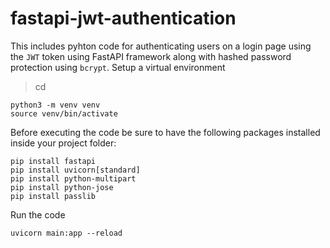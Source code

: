 # fastapi-jwt-authentication

This includes pyhton code for authenticating users on a login page using the ```JWT``` token using FastAPI framework along with hashed password protection using ```bcrypt```.
Setup a virtual environment 
> cd <project-folder>

```
python3 -m venv venv
source venv/bin/activate
```

Before executing the code be sure to have the following packages installed inside your project folder:

```
pip install fastapi
pip install uvicorn[standard]
pip install python-multipart
pip install python-jose
pip install passlib
```

Run the code
```
uvicorn main:app --reload
```
